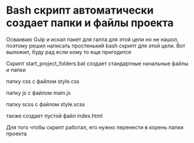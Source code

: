 # Bash скрипт автоматически создает папки и файлы проекта
Осваиваю Gulp и искал пакет для галпа для этой цели но не нашол, поэтому решил написать простенький bash скрипт для этой цели.
Вот выложил, буду рад если кому то еще пригодится

Скрипт start_project_folders.bat создает стандартные начальные файлы и папки

папку css с файлом style.css

папку js с файлом main.js

папку scss с файлом style.scss

также создает пустой файл index.html
   
Для того чтобы скрипт работал, его нужно перенести в корень папки проекта
